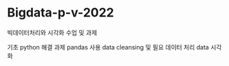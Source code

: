 # Bigdata-p-v-2022
빅데이터처리와 시각화 수업 및 과제

기초 python 해결 과제 
pandas 사용 
data cleansing 및 필요 데이터 처리
data 시각화 
